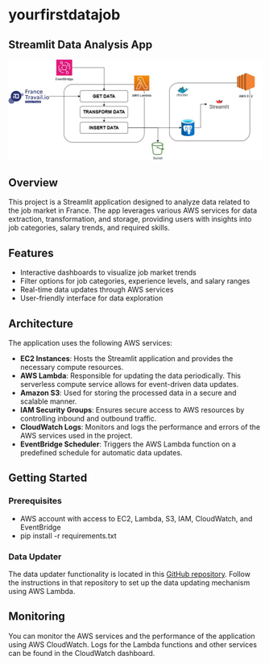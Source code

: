 # yourfirstdatajob

## Streamlit Data Analysis App

![Alt text](https://github.com/enekoegiguren/awsEC2_yourfirstdatajob/blob/main/awsEC2_yourfirstdatajob.jpg)


## Overview

This project is a Streamlit application designed to analyze data related to the job market in France. The app leverages various AWS services for data extraction, transformation, and storage, providing users with insights into job categories, salary trends, and required skills.

## Features

- Interactive dashboards to visualize job market trends
- Filter options for job categories, experience levels, and salary ranges
- Real-time data updates through AWS services
- User-friendly interface for data exploration

## Architecture

The application uses the following AWS services:

- **EC2 Instances**: Hosts the Streamlit application and provides the necessary compute resources.
- **AWS Lambda**: Responsible for updating the data periodically. This serverless compute service allows for event-driven data updates.
- **Amazon S3**: Used for storing the processed data in a secure and scalable manner.
- **IAM Security Groups**: Ensures secure access to AWS resources by controlling inbound and outbound traffic.
- **CloudWatch Logs**: Monitors and logs the performance and errors of the AWS services used in the project.
- **EventBridge Scheduler**: Triggers the AWS Lambda function on a predefined schedule for automatic data updates.

## Getting Started

### Prerequisites

- AWS account with access to EC2, Lambda, S3, IAM, CloudWatch, and EventBridge
- pip install -r requirements.txt


### Data Updater

The data updater functionality is located in this [GitHub repository](https://github.com/enekoegiguren/lambda_jobdata). Follow the instructions in that repository to set up the data updating mechanism using AWS Lambda.

## Monitoring

You can monitor the AWS services and the performance of the application using AWS CloudWatch. Logs for the Lambda functions and other services can be found in the CloudWatch dashboard.


